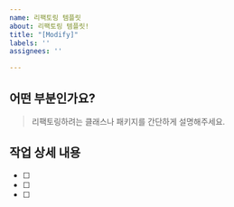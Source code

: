 ```yaml
---
name: 리팩토링 템플릿
about: 리팩토링 템플릿!
title: "[Modify]"
labels: ''
assignees: ''

---
```


## 어떤 부분인가요?
> 리팩토링하려는 클래스나 패키지를 간단하게 설명해주세요.
## 작업 상세 내용
- [ ]
- [ ]
- [ ]
